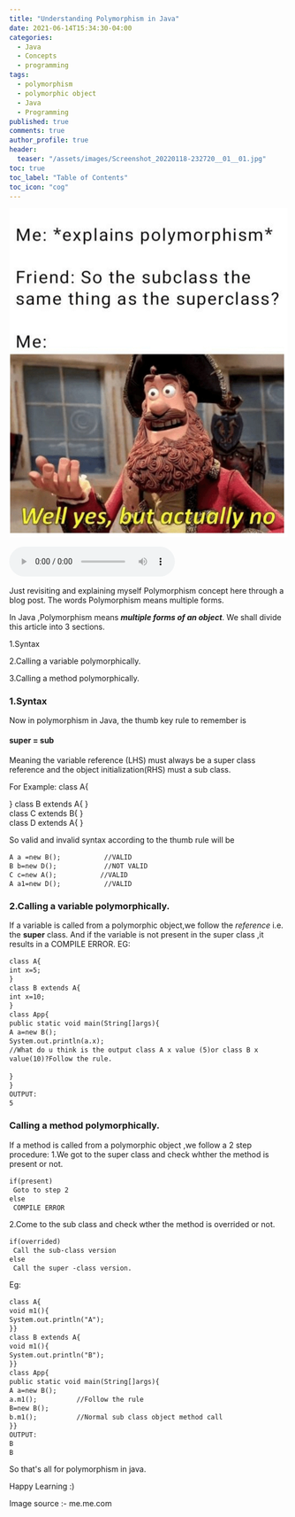 ```yaml
---
title: "Understanding Polymorphism in Java"
date: 2021-06-14T15:34:30-04:00
categories:
  - Java
  - Concepts
  - programming
tags:
  - polymorphism
  - polymorphic object
  - Java
  - Programming
published: true
comments: true
author_profile: true
header:
  teaser: "/assets/images/Screenshot_20220118-232720__01__01.jpg"
toc: true
toc_label: "Table of Contents"
toc_icon: "cog"  
---
```



![polymorphism](/assets/images/Screenshot_20220118-232720__01__01.jpg)

<audio controls>
  <source src="/assets/audio/polymorphism.mp3" type="audio/mp3">
</audio>
 

Just revisiting and explaining myself Polymorphism concept here through a blog post. The words Polymorphism means multiple forms. 

In Java ,Polymorphism means ***multiple forms of an object***.
We shall divide this article into 3 sections.

1.Syntax

2.Calling a variable polymorphically.

3.Calling a method polymorphically.

### 1.Syntax

Now in polymorphism in Java, the thumb key rule to remember is 

#### super = sub

Meaning the variable reference (LHS) must always be a super class reference and the object initialization(RHS) must a sub class.

For Example:
class A{

}
class B extends A{
}              
class C extends B{
}              
class D extends A{
}              

So valid and invalid syntax according to the thumb rule will be

```
A a =new B();           //VALID
B b=new D();            //NOT VALID 
C c=new A();           //VALID
A a1=new D();           //VALID
```

### 2.Calling a variable polymorphically.
If a variable is called from a polymorphic object,we follow the *reference* i.e. the **super** class.
And if the variable is not present in the super class ,it results in a COMPILE ERROR.
EG:
```
class A{
int x=5;
}
class B extends A{
int x=10;
}
class App{
public static void main(String[]args){
A a=new B();
System.out.println(a.x); 
//What do u think is the output class A x value (5)or class B x value(10)?Follow the rule.

}
}
OUTPUT:
5
```

### Calling a method polymorphically.
 
If a method is called from a polymorphic object ,we follow a 2 step procedure:
1.We got to the super class and check whther the method is present or not.
```
if(present)
 Goto to step 2 
else
 COMPILE ERROR
```
2.Come to the sub class and check wther the method is overrided or not.
```
if(overrided)
 Call the sub-class version
else
 Call the super -class version.
```

Eg:
```
class A{
void m1(){
System.out.println("A");
}}
class B extends A{
void m1(){
System.out.println("B");
}}
class App{
public static void main(String[]args){
A a=new B();
a.m1();          //Follow the rule
B=new B();
b.m1();          //Normal sub class object method call
}}
OUTPUT:
B
B
```

So that's all for polymorphism in java.

Happy Learning :)

Image source :- me.me.com
